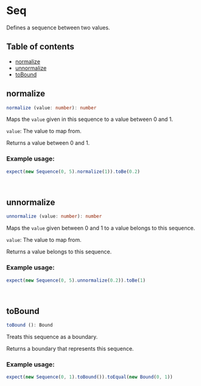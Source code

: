 # Seq
Defines a sequence between two values.

## Table of contents
- [normalize](https://github.com/ii887522/hydro/blob/master/docs/struct/Sequence.md#normalize)
- [unnormalize](https://github.com/ii887522/hydro/blob/master/docs/struct/Sequence.md#unnormalize)
- [toBound](https://github.com/ii887522/hydro/blob/master/docs/struct/Sequence.md#toBound)

## **normalize**
```ts
normalize (value: number): number
```
Maps the `value` given in this sequence to a value between 0 and 1.

`value`: The value to map from.

Returns a value between 0 and 1.

### **Example usage:**
```ts
expect(new Sequence(0, 5).normalize(1)).toBe(0.2)
```
<br />

## **unnormalize**
```ts
unnormalize (value: number): number
```
Maps the `value` given between 0 and 1 to a value belongs to this sequence.

`value`: The value to map from.

Returns a value belongs to this sequence.

### **Example usage:**
```ts
expect(new Sequence(0, 5).unnormalize(0.2)).toBe(1)
```
<br />

## **toBound**
```ts
toBound (): Bound
```
Treats this sequence as a boundary.

Returns a boundary that represents this sequence.

### **Example usage:**
```ts
expect(new Sequence(0, 1).toBound()).toEqual(new Bound(0, 1))
```
<br />
